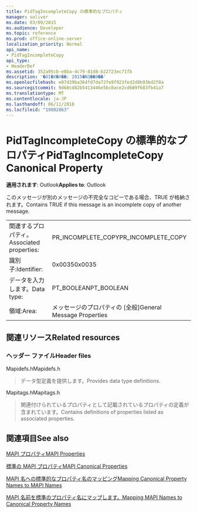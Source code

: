 ```yaml
---
title: PidTagIncompleteCopy の標準的なプロパティ
manager: soliver
ms.date: 03/09/2015
ms.audience: Developer
ms.topic: reference
ms.prod: office-online-server
localization_priority: Normal
api_name:
- PidTagIncompleteCopy
api_type:
- HeaderDef
ms.assetid: 352a95cb-e8ba-4c79-81d8-b22723ec71fb
description: '�ŏI�X�V��: 2015�N3��9��'
ms.openlocfilehash: e07d39ba364fd7da72fe9f923fed2d8b93bd2f8a
ms.sourcegitcommit: 9d60cd82b5413446e5bc8ace2cd689f683fb41a7
ms.translationtype: MT
ms.contentlocale: ja-JP
ms.lasthandoff: 06/11/2018
ms.locfileid: "19802863"
---
```

# <a name="pidtagincompletecopy-canonical-property"></a><span data-ttu-id="dc854-103">PidTagIncompleteCopy の標準的なプロパティ</span><span class="sxs-lookup"><span data-stu-id="dc854-103">PidTagIncompleteCopy Canonical Property</span></span>

  
  
<span data-ttu-id="dc854-104">**適用されます**: Outlook</span><span class="sxs-lookup"><span data-stu-id="dc854-104">**Applies to**: Outlook</span></span> 
  
<span data-ttu-id="dc854-105">このメッセージが別のメッセージの不完全なコピーである場合、TRUE が格納されます。</span><span class="sxs-lookup"><span data-stu-id="dc854-105">Contains TRUE if this message is an incomplete copy of another message.</span></span>
  
|||
|:-----|:-----|
|<span data-ttu-id="dc854-106">関連するプロパティ。</span><span class="sxs-lookup"><span data-stu-id="dc854-106">Associated properties:</span></span>  <br/> |<span data-ttu-id="dc854-107">PR_INCOMPLETE_COPY</span><span class="sxs-lookup"><span data-stu-id="dc854-107">PR_INCOMPLETE_COPY</span></span>  <br/> |
|<span data-ttu-id="dc854-108">識別子:</span><span class="sxs-lookup"><span data-stu-id="dc854-108">Identifier:</span></span>  <br/> |<span data-ttu-id="dc854-109">0x0035</span><span class="sxs-lookup"><span data-stu-id="dc854-109">0x0035</span></span>  <br/> |
|<span data-ttu-id="dc854-110">データを入力します。</span><span class="sxs-lookup"><span data-stu-id="dc854-110">Data type:</span></span>  <br/> |<span data-ttu-id="dc854-111">PT_BOOLEAN</span><span class="sxs-lookup"><span data-stu-id="dc854-111">PT_BOOLEAN</span></span>  <br/> |
|<span data-ttu-id="dc854-112">領域:</span><span class="sxs-lookup"><span data-stu-id="dc854-112">Area:</span></span>  <br/> |<span data-ttu-id="dc854-113">メッセージのプロパティの [全般]</span><span class="sxs-lookup"><span data-stu-id="dc854-113">General Message Properties</span></span>  <br/> |
   
## <a name="related-resources"></a><span data-ttu-id="dc854-114">関連リソース</span><span class="sxs-lookup"><span data-stu-id="dc854-114">Related resources</span></span>

### <a name="header-files"></a><span data-ttu-id="dc854-115">ヘッダー ファイル</span><span class="sxs-lookup"><span data-stu-id="dc854-115">Header files</span></span>

<span data-ttu-id="dc854-116">Mapidefs.h</span><span class="sxs-lookup"><span data-stu-id="dc854-116">Mapidefs.h</span></span>
  
> <span data-ttu-id="dc854-117">データ型定義を提供します。</span><span class="sxs-lookup"><span data-stu-id="dc854-117">Provides data type definitions.</span></span>
    
<span data-ttu-id="dc854-118">Mapitags.h</span><span class="sxs-lookup"><span data-stu-id="dc854-118">Mapitags.h</span></span>
  
> <span data-ttu-id="dc854-119">関連付けられているプロパティとして記載されているプロパティの定義が含まれています。</span><span class="sxs-lookup"><span data-stu-id="dc854-119">Contains definitions of properties listed as associated properties.</span></span>
    
## <a name="see-also"></a><span data-ttu-id="dc854-120">関連項目</span><span class="sxs-lookup"><span data-stu-id="dc854-120">See also</span></span>



[<span data-ttu-id="dc854-121">MAPI プロパティ</span><span class="sxs-lookup"><span data-stu-id="dc854-121">MAPI Properties</span></span>](mapi-properties.md)
  
[<span data-ttu-id="dc854-122">標準の MAPI プロパティ</span><span class="sxs-lookup"><span data-stu-id="dc854-122">MAPI Canonical Properties</span></span>](mapi-canonical-properties.md)
  
[<span data-ttu-id="dc854-123">MAPI 名への標準的なプロパティ名のマッピング</span><span class="sxs-lookup"><span data-stu-id="dc854-123">Mapping Canonical Property Names to MAPI Names</span></span>](mapping-canonical-property-names-to-mapi-names.md)
  
[<span data-ttu-id="dc854-124">MAPI 名前を標準のプロパティ名にマップします。</span><span class="sxs-lookup"><span data-stu-id="dc854-124">Mapping MAPI Names to Canonical Property Names</span></span>](mapping-mapi-names-to-canonical-property-names.md)


